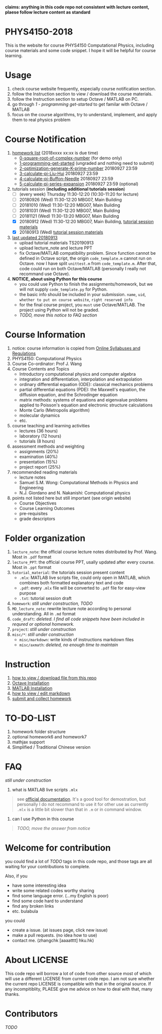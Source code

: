**claims: anything in this code repo not consistent with lecture content, plaese follow lecture content as standard**


# PHYS4150-2018
This is the website for course PHYS4150 Computational Physics, including course materials and some code snippet. 
I hope it will be helpful for course learning.


# Usage
1. check course website frequently, especially course notification section.
2. follow the Instruction section to view / download the course materials.
3. follow the Instruction section to setup Octave / MATLAB on PC.
4. go through *1 - programming get-started* to get familar with Octave / MATLAB
5. focus on the course algorithms, try to understand, implement, and apply them to real physics problem


# Course Notification
1. [homework list](https://github.com/husisy/PHYS4150-2018/tree/master/homework) (2018xxxx xx:xx is due time)
   * [0-square-root-of-complex-number](https://github.com/husisy/PHYS4150-2018/tree/master/homework#0-square-root-of-complex-number) (for demo only)
   * [1-programming-get-started](https://github.com/husisy/PHYS4150-2018/tree/master/homework#1-programming-get-started) (ungraded and nothing need to submit)
   * [2-optimization-generate-K-prime-number](https://github.com/husisy/PHYS4150-2018/tree/master/homework#2-optimization-generate-K-prime-number) 20180927 23:59
   * [3-calculate-pi-Liu-Hui](https://github.com/husisy/PHYS4150-2018/tree/master/homework#3-calculate-pi-Liu-Hui) 20180927 23:59
   * [4-calculate-pi-Buffon-Needle](https://github.com/husisy/PHYS4150-2018/tree/master/homework#4-calculate-pi-Buffon-Needle) 20180927 23:59
   * [5-calculate-pi-series-expansion](https://github.com/husisy/PHYS4150-2018/tree/master/homework#5-calculate-pi-series-expansion) 20180927 23:59 (optional)
2. tutorials session (**including additional tutorials session**)
   - [ ] (every week) Thursday 11:30-12:20 (10:30-11:20 for lecture)
   - [ ] 20180926 (Wed) 11:30-12:20 MBG07, Main Building
   - [ ] 20181010 (Wed) 11:30-12:20 MBG07, Main Building
   - [ ] 20181031 (Wed) 11:30-12:20 MBG07, Main Building
   - [ ] 20181121 (Wed) 11:30-13:20 MBG07, Main Building
   - [x] 20180912 (Wed) 11:30-12:20 MBG07, Main Building, [tutorial session materials](https://github.com/husisy/PHYS4150-2018/tree/master/tutorial_material/TS20180912)
   - [x] 20180913 (Wed) [tutorial session materials](https://github.com/husisy/PHYS4150-2018/tree/master/tutorial_material/TS20180913)
3. [last updated 20180913](https://github.com/husisy/PHYS4150-2018/tree/master/misc/markdown/update_note.md)
   * upload tutorial materials TS20190913
   * upload lecture_note and lecture PPT
   * fix Octave/MATLAB compatibility problem. Since function cannot be defined in Octave script, the origin ```code_template.m``` cannot run on Octave. now I have split ```unittest.m``` from ```code_template.m```. After that, code could run on both Octave/MATLAB (personally I really not recommand use Octave).
4. **NOTICE, about using Python for this course**
   * you could use Python to finish the assignments/homework, but we will not supply ```code_template.py``` for Python.
   * the basic info should be included in your submission. ```name```, ```uid```, ```whether to put on course website```, ```right reserved info```
   * for the final course project, you ```must``` use Octave/MATLAB. The project using Python will not be graded.
   * *TODO, move this notice to FAQ section*


# Course Information
1. notice: course information is copied from [Online Syllabuses and Regulations](https://webapp.science.hku.hk/sr4/servlet/enquiry?Type=Course&course_code=PHYS4150)
2. PHYS4150: Computational Physics
3. Course Co-ordinator: Prof J. Wang
4. Course Contents and Topics
   * Introductory computational physics and computer algebra
   * integration and differentiation, interpolation and extrapolation
   * ordinary differential equation (ODE): classical mechanics problems
   * partial differential equations (PDE): the Maxwell's equation, the diffusion equation, and the Schrodinger equation
   * matrix methods: systems of equations and eigenvalue problems applied to Poisson's equation and electronic structure calculations
   * Monte Carlo (Metropolis algorithm)
   * molecular dynamics
   * etc.
5. course teaching and learning activities
   * lectures (36 hours)
   * laboratory (12 hours)
   * tutorials (8 hours)
6. assessment methods and weighting
   * assignments (20%)
   * examination (40%)
   * presentation (15%)
   * project report (25%)
7. recommended reading materials
   * lecture notes
   * Samuel S.M. Wong: Computational Methods in Physics and Engineering
   * N.J. Giordano and N. Nakanishi: Computational physics
8. points not listed here but still important (see origin website)
   * Course Objectives
   * Course Learning Outcomes
   * pre-requisites
   * grade descriptors


# Folder organization
1. ```lecture_note```: the official course lecture notes distributed by Prof. Wang. Most in ```.pdf``` format
2. ```lecture_PPT```: the official course PPT, usally updated after every course. Most in ```.ppt``` format
3. ```tutorial_material```: the tutorials session present content
   * ```.mlx```: MATLAB live scripts file, could only open in MATLAB, which combines both formatted explanatory text and code
   * ```.pdf```: every ```.mlx``` file will be converted to ```.pdf``` file for easy-view purpose
   * ```.txt```: tutorial session draft
4. ```homework```: *still under construction, TODO*
5. ```MD_lecture_note```: rewrite lecture note according to personal understanding. All in ```.md``` format
6. ```code_draft```: *deleted. I find all code snippets have been included in requred or optional homework.*
7. ```project```: *still under construction*
8. ```misc/*```: *still under construction*
   * ```misc/markdown```: write kinds of instructions markdown files
   * ```misc/axmath```: *deleted, no enough time to maintain*


# Instruction
1. [how to view / download file from this repo](https://github.com/husisy/PHYS4150-2018/tree/master/misc/markdown/view_and_download_file.md)
2. [Octave Installation](https://github.com/husisy/PHYS4150-2018/tree/master/misc/markdown/Octave_installation.md)
3. [MATLAB Installation](https://github.com/husisy/PHYS4150-2018/tree/master/misc/markdown/MATLAB_installation.md)
4. [how to view / edit markdown](https://github.com/husisy/PHYS4150-2018/tree/master/misc/markdown/view_and_edit_markdown.md)
5. [submit and collect homework](https://github.com/husisy/PHYS4150-2018/tree/master/misc/markdown/submit_and_collect_homework.md)


# TO-DO-LIST
1. homework folder structure
2. optional homework6 and homework7
3. mathjax support
4. Simplified / Traditional Chinese version


# FAQ
*still under construction*
1. what is MATLAB live scripts ```.mlx```
 > see [official documentation](https://www.mathworks.com/help/matlab/matlab_prog/what-is-a-live-script-or-function.html;jsessionid=9a500aa277e7aa38ca708835117a). It's a good tool for demostration, but personally I do not recommand to use it
 for other use as currently ```.mlx``` is a little bit slower than that in ```.m``` or in command window.
1. can I use Python in this course
 > *TODO, move the answer from notice*

# Welcome for contribution
you could find a lot of *TODO* tags in this code repo, and those tags are all waiting for your contributions to complete.

Also, if you
* have some interesting idea
* write some related codes worthy sharing
* find some language error. (...my English is poor)
* find some code hard to understand
* find any broken links
* etc. bulabula

you could
* create a issue. (at issues page, click new issue)
* make a pull requests. (no idea how to use)
* contact me. (zhangchk [aaaatttt] hku.hk)


# About LICENSE
This code repo will borrow a lot of code from other source most of which will use a different LICENSE from current code repo. I am not sure whether the current repo LICENSE is compatible with that in the original source. If any incompitiblity, PLAESE give me advice on how to deal with that, many thanks.

# Contributors
*TODO*
